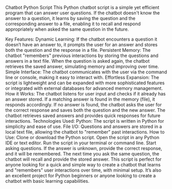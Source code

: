 Chatbot Python Script
This Python chatbot script is a simple yet efficient program that can answer user questions. If the chatbot doesn't know the answer to a question, it learns by saving the question and the corresponding answer to a file, enabling it to recall and respond appropriately when asked the same question in the future.

Key Features:
Dynamic Learning: If the chatbot encounters a question it doesn’t have an answer to, it prompts the user for an answer and stores both the question and the response in a file.
Persistent Memory: The chatbot "remembers" previous interactions by storing the questions and answers in a text file. When the question is asked again, the chatbot retrieves the saved answer, simulating memory and improving over time.
Simple Interface: The chatbot communicates with the user via the command line or console, making it easy to interact with.
Effortless Expansion: The script is lightweight and can be expanded with more sophisticated features or integrated with external databases for advanced memory management.
How it Works:
The chatbot listens for user input and checks if it already has an answer stored.
If a matching answer is found in the memory (file), it responds accordingly.
If no answer is found, the chatbot asks the user for the correct response and saves both the question and the new answer.
The chatbot retrieves saved answers and provides quick responses for future interactions.
Technologies Used:
Python: The script is written in Python for simplicity and ease of use.
File I/O: Questions and answers are stored in a local text file, allowing the chatbot to "remember" past interactions.
How to Use:
Clone or download the Python script.
Open the script in any Python IDE or text editor.
Run the script in your terminal or command line.
Start asking questions. If the answer is unknown, provide the correct response, and it will be remembered.
The next time you ask the same question, the chatbot will recall and provide the stored answer.
This script is perfect for anyone looking for a quick and simple way to create a chatbot that learns and "remembers" user interactions over time, with minimal setup. It’s also an excellent project for Python beginners or anyone looking to create a chatbot with basic learning capabilities.

